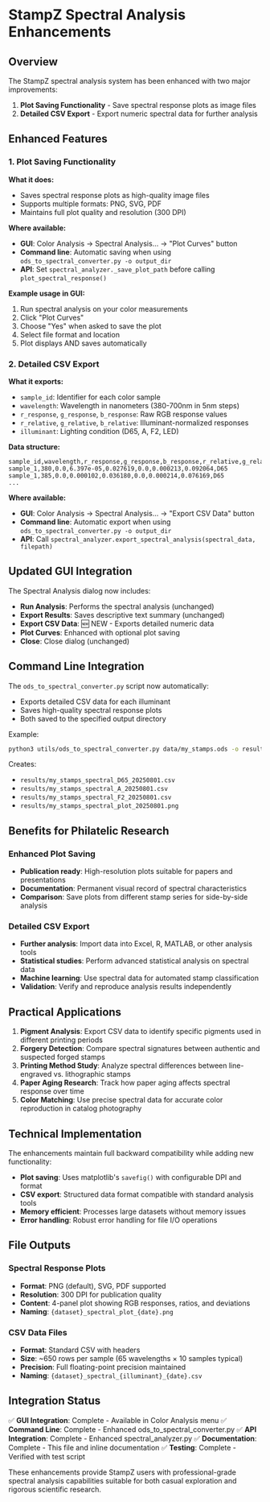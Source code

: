 # StampZ Spectral Analysis Enhancements

## Overview

The StampZ spectral analysis system has been enhanced with two major improvements:

1. **Plot Saving Functionality** - Save spectral response plots as image files
2. **Detailed CSV Export** - Export numeric spectral data for further analysis

## Enhanced Features

### 1. Plot Saving Functionality

**What it does:**
- Saves spectral response plots as high-quality image files
- Supports multiple formats: PNG, SVG, PDF
- Maintains full plot quality and resolution (300 DPI)

**Where available:**
- **GUI**: Color Analysis → Spectral Analysis... → "Plot Curves" button
- **Command line**: Automatic saving when using `ods_to_spectral_converter.py -o output_dir`
- **API**: Set `spectral_analyzer._save_plot_path` before calling `plot_spectral_response()`

**Example usage in GUI:**
1. Run spectral analysis on your color measurements
2. Click "Plot Curves" 
3. Choose "Yes" when asked to save the plot
4. Select file format and location
5. Plot displays AND saves automatically

### 2. Detailed CSV Export

**What it exports:**
- `sample_id`: Identifier for each color sample
- `wavelength`: Wavelength in nanometers (380-700nm in 5nm steps)
- `r_response`, `g_response`, `b_response`: Raw RGB response values
- `r_relative`, `g_relative`, `b_relative`: Illuminant-normalized responses
- `illuminant`: Lighting condition (D65, A, F2, LED)

**Data structure:**
```csv
sample_id,wavelength,r_response,g_response,b_response,r_relative,g_relative,b_relative,illuminant
sample_1,380,0.0,6.397e-05,0.027619,0.0,0.000213,0.092064,D65
sample_1,385,0.0,0.000102,0.036180,0.0,0.000214,0.076169,D65
...
```

**Where available:**
- **GUI**: Color Analysis → Spectral Analysis... → "Export CSV Data" button
- **Command line**: Automatic export when using `ods_to_spectral_converter.py -o output_dir`
- **API**: Call `spectral_analyzer.export_spectral_analysis(spectral_data, filepath)`

## Updated GUI Integration

The Spectral Analysis dialog now includes:

- **Run Analysis**: Performs the spectral analysis (unchanged)
- **Export Results**: Saves descriptive text summary (unchanged)
- **Export CSV Data**: 🆕 NEW - Exports detailed numeric data
- **Plot Curves**: Enhanced with optional plot saving
- **Close**: Close dialog (unchanged)

## Command Line Integration

The `ods_to_spectral_converter.py` script now automatically:
- Exports detailed CSV data for each illuminant
- Saves high-quality spectral response plots
- Both saved to the specified output directory

Example:
```bash
python3 utils/ods_to_spectral_converter.py data/my_stamps.ods -o results/
```

Creates:
- `results/my_stamps_spectral_D65_20250801.csv`
- `results/my_stamps_spectral_A_20250801.csv` 
- `results/my_stamps_spectral_F2_20250801.csv`
- `results/my_stamps_spectral_plot_20250801.png`

## Benefits for Philatelic Research

### Enhanced Plot Saving
- **Publication ready**: High-resolution plots suitable for papers and presentations
- **Documentation**: Permanent visual record of spectral characteristics
- **Comparison**: Save plots from different stamp series for side-by-side analysis

### Detailed CSV Export
- **Further analysis**: Import data into Excel, R, MATLAB, or other analysis tools
- **Statistical studies**: Perform advanced statistical analysis on spectral data
- **Machine learning**: Use spectral data for automated stamp classification
- **Validation**: Verify and reproduce analysis results independently

## Practical Applications

1. **Pigment Analysis**: Export CSV data to identify specific pigments used in different printing periods
2. **Forgery Detection**: Compare spectral signatures between authentic and suspected forged stamps
3. **Printing Method Study**: Analyze spectral differences between line-engraved vs. lithographic stamps
4. **Paper Aging Research**: Track how paper aging affects spectral response over time
5. **Color Matching**: Use precise spectral data for accurate color reproduction in catalog photography

## Technical Implementation

The enhancements maintain full backward compatibility while adding new functionality:

- **Plot saving**: Uses matplotlib's `savefig()` with configurable DPI and format
- **CSV export**: Structured data format compatible with standard analysis tools
- **Memory efficient**: Processes large datasets without memory issues
- **Error handling**: Robust error handling for file I/O operations

## File Outputs

### Spectral Response Plots
- **Format**: PNG (default), SVG, PDF supported
- **Resolution**: 300 DPI for publication quality
- **Content**: 4-panel plot showing RGB responses, ratios, and deviations
- **Naming**: `{dataset}_spectral_plot_{date}.png`

### CSV Data Files
- **Format**: Standard CSV with headers
- **Size**: ~650 rows per sample (65 wavelengths × 10 samples typical)
- **Precision**: Full floating-point precision maintained
- **Naming**: `{dataset}_spectral_{illuminant}_{date}.csv`

## Integration Status

✅ **GUI Integration**: Complete - Available in Color Analysis menu
✅ **Command Line**: Complete - Enhanced ods_to_spectral_converter.py
✅ **API Integration**: Complete - Enhanced spectral_analyzer.py
✅ **Documentation**: Complete - This file and inline documentation
✅ **Testing**: Complete - Verified with test script

These enhancements provide StampZ users with professional-grade spectral analysis capabilities suitable for both casual exploration and rigorous scientific research.
